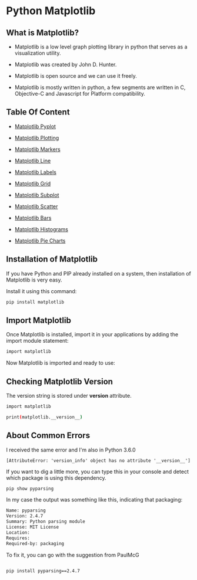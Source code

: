 
# Python Matplotlib

## What is Matplotlib?

* Matplotlib is a low level graph plotting library in python that serves as a visualization utility.

* Matplotlib was created by John D. Hunter.

* Matplotlib is open source and we can use it freely.

* Matplotlib is mostly written in python, a few segments are written in C, Objective-C and Javascript for Platform compatibility.


## Table Of Content

- [Matplotlib Pyplot](https://linktodocumentation)

- [Matplotlib Plotting](https://linktodocumentation)

- [Matplotlib Markers](https://linktodocumentation)

- [Matplotlib Line](https://linktodocumentation)

- [Matplotlib Labels](https://linktodocumentation)

- [Matplotlib Grid](https://linktodocumentation)

- [Matplotlib Subplot](https://linktodocumentation)

- [Matplotlib Scatter](https://linktodocumentation)

- [Matplotlib Bars](https://linktodocumentation)

- [Matplotlib Histograms](https://linktodocumentation)

- [Matplotlib Pie Charts](https://linktodocumentation)



## Installation of Matplotlib

If you have Python and PIP already installed on a system, then installation of Matplotlib is very easy.

Install it using this command:

```bash
pip install matplotlib
```

## Import Matplotlib

Once Matplotlib is installed, import it in your applications by adding the import module statement:

```bash
import matplotlib
```

Now Matplotlib is imported and ready to use:

## Checking Matplotlib Version

The version string is stored under __version__ attribute.

```bash
import matplotlib

print(matplotlib.__version__)
```

## About Common Errors

I received the same error and I'm also in Python 3.6.0 

`[AttributeError: 'version_info' object has no attribute '__version__']`

If you want to dig a little more, you can type this in your console and detect which package is using this dependency.

```bash
pip show pyparsing
```
In my case the output was something like this, indicating that packaging:

```bash
Name: pyparsing
Version: 2.4.7
Summary: Python parsing module
License: MIT License
Location:
Requires:
Required-by: packaging
```

To fix it, you can go with the suggestion from PaulMcG

```bash

pip install pyparsing==2.4.7

```

